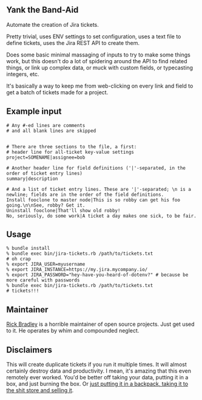 ## Yank the Band-Aid

Automate the creation of Jira tickets.

Pretty trivial, uses ENV settings to set configuration, uses a text file to define tickets, uses the Jira REST API to create them.

Does some basic minimal massaging of inputs to try to make some things work, but this doesn't do a lot of spidering around the API to find related things, or link up complex data, or muck with custom fields, or typecasting integers, etc.

It's basically a way to keep me from web-clicking on every link and field to get a batch of tickets made for a project.

## Example input

```
# Any #-ed lines are comments
# and all blank lines are skipped


# There are three sections to the file, a first:
# header line for all-ticket key-value settings
project=SOMENAME|assignee=bob

# Another header line for field definitions ('|'-separated, in the order of ticket entry lines)
summary|description

# And a list of ticket entry lines. These are '|'-separated; \n is a newline; fields are in the order of the field definitions.
Install fooclone to master node|This is so robby can get his foo going.\n\nSee, robby? Get it.
Uninstall fooclone|That'll show old robby!
No, seriously, do some work|A ticket a day makes one sick, to be fair.
```

## Usage

```
% bundle install
% bundle exec bin/jira-tickets.rb /path/to/tickets.txt
# oh crap
% export JIRA_USER=myusername
% export JIRA_INSTANCE=https://my.jira.mycompany.io/
% export JIRA_PASSWORD="hey-have-you-heard-of-dotenv?" # because be more careful with passwords
% bundle exec bin/jira-tickets.rb /path/to/tickets.txt
# tickets!!!
```


## Maintainer

[Rick Bradley](https://github.com/rick) is a horrible maintainer of open source projects. Just get used to it. He operates by whim and compounded neglect.

## Disclaimers

This will create duplicate tickets if you run it multiple times. It will almost certainly destroy data and productivity. I mean, it's amazing that this even remotely ever worked. You'd be better off taking your data, putting it in a box, and just burning the box. Or [just putting it in a backpack, taking it to the shit store and selling it](https://www.youtube.com/watch?v=-tGL-buZ94Y).

